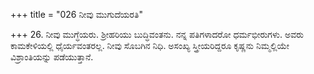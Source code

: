 +++
title = "026 ನೀವು ಮುಗುದೆಯರತಿ"

+++
26. ನೀವು ಮುಗ್ಧೆಯರು. ಶ್ರೀಹರಿಯು ಬುದ್ಧಿವಂತನು. ನನ್ನ ಪತಿಗಳಾದರೋ ಧರ್ಮಭೀರುಗಳು. ಅವರು ಕಾಮಕೇಳಿಯಲ್ಲಿ ಧೈರ್ಯವಂತರಲ್ಲ. ನೀವು ಸೊಬಗಿನ ನಿಧಿ. ಅಸಂಖ್ಯ ಸ್ತ್ರೀಯರಿದ್ದರೂ ಕೃಷ್ಣನು ನಿಮ್ಮಲ್ಲಿಯೇ ವಿಶ್ರಾಂತಿಯನ್ನು ಪಡೆಯುತ್ತಾನೆ.